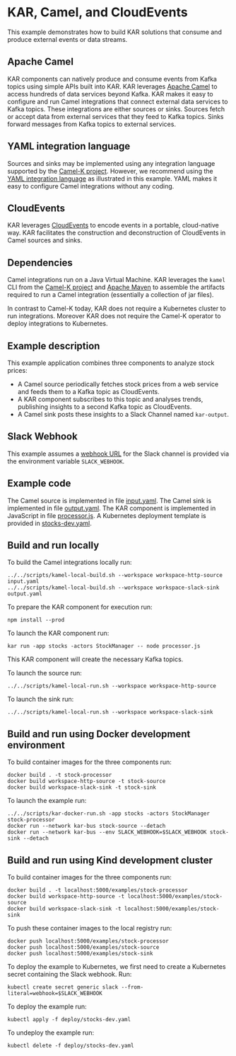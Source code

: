 # KAR, Camel, and CloudEvents

This example demonstrates how to build KAR solutions that consume and produce
external events or data streams.

## Apache Camel

KAR components can natively produce and consume events from Kafka topics using
simple APIs built into KAR. KAR leverages [Apache
Camel](https://camel.apache.org) to access hundreds of data services beyond
Kafka. KAR makes it easy to configure and run Camel integrations that connect
external data services to Kafka topics. These integrations are either sources or
sinks. Sources fetch or accept data from external services that they feed to
Kafka topics. Sinks forward messages from Kafka topics to external services.

## YAML integration language

Sources and sinks may be implemented using any integration language supported by
the [Camel-K project](https://camel.apache.org/camel-k/latest/index.html).
However, we recommend using the [YAML integration
language](https://camel.apache.org/camel-k/latest/languages/yaml.html) as
illustrated in this example. YAML makes it easy to configure Camel integrations
without any coding.

## CloudEvents

KAR leverages [CloudEvents](https://cloudevents.io) to encode events in a
portable, cloud-native way. KAR facilitates the construction and deconstruction
of CloudEvents in Camel sources and sinks.

## Dependencies

Camel integrations run on a Java Virtual Machine. KAR leverages the `kamel` CLI
from the [Camel-K project](https://camel.apache.org/camel-k/latest/index.html)
and [Apache Maven](https://maven.apache.org) to assemble the artifacts required
to run a Camel integration (essentially a collection of jar files).

In contrast to Camel-K today, KAR does not require a Kubernetes cluster to run
integrations. Moreover KAR does not require the Camel-K operator to deploy
integrations to Kubernetes.

## Example description

This example application combines three components to analyze stock prices:
- A Camel source periodically fetches stock prices from a web service and feeds
  them to a Kafka topic as CloudEvents.
- A KAR component subscribes to this topic and analyses trends, publishing
  insights to a second Kafka topic as CloudEvents.
- A Camel sink posts these insights to a Slack Channel named `kar-output`.

## Slack Webhook

This example assumes a [webhook URL](https://api.slack.com/messaging/webhooks)
for the Slack channel is provided via the environment variable `SLACK_WEBHOOK`.

## Example code

The Camel source is implemented in file [input.yaml](input.yaml). The Camel sink
is implemented in file [output.yaml](output.yaml). The KAR component is
implemented in JavaScript in file [processor.js](processor.js). A Kubernetes
deployment template is provided in [stocks-dev.yaml](deploy/stocks-dev.yaml).

## Build and run locally

To build the Camel integrations locally run:
```
../../scripts/kamel-local-build.sh --workspace workspace-http-source input.yaml
../../scripts/kamel-local-build.sh --workspace workspace-slack-sink output.yaml
```

To prepare the KAR component for execution run:
```
npm install --prod
```

To launch the KAR component run:
```
kar run -app stocks -actors StockManager -- node processor.js
```
This KAR component will create the necessary Kafka topics.

To launch the source run:
```
../../scripts/kamel-local-run.sh --workspace workspace-http-source
```

To launch the sink run:
```
../../scripts/kamel-local-run.sh --workspace workspace-slack-sink
```

## Build and run using Docker development environment

To build container images for the three components run:
```
docker build . -t stock-processor
docker build workspace-http-source -t stock-source
docker build workspace-slack-sink -t stock-sink
```

To launch the example run:
```
../../scripts/kar-docker-run.sh -app stocks -actors StockManager stock-processor
docker run --network kar-bus stock-source --detach
docker run --network kar-bus --env SLACK_WEBHOOK=$SLACK_WEBHOOK stock-sink --detach
```

## Build and run using Kind development cluster

To build container images for the three components run:
```
docker build . -t localhost:5000/examples/stock-processor
docker build workspace-http-source -t localhost:5000/examples/stock-source
docker build workspace-slack-sink -t localhost:5000/examples/stock-sink
```

To push these container images to the local registry run:
```
docker push localhost:5000/examples/stock-processor
docker push localhost:5000/examples/stock-source
docker push localhost:5000/examples/stock-sink
```

To deploy the example to Kubernetes, we first need to create a Kubernetes secret
containing the Slack webhook. Run:
```
kubectl create secret generic slack --from-literal=webhook=$SLACK_WEBHOOK
```

To deploy the example run:
```
kubectl apply -f deploy/stocks-dev.yaml
```

To undeploy the example run:
```
kubectl delete -f deploy/stocks-dev.yaml
```
